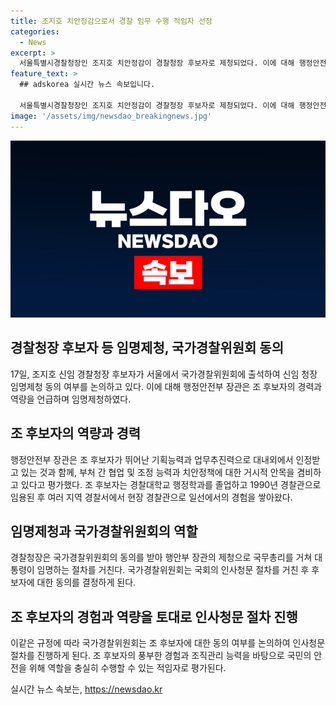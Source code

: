 ```yaml
---
title: 조지호 치안정감으로서 경찰 임무 수행 적임자 선정
categories:
  - News
excerpt: >
  서울특별시경찰청장인 조지호 치안정감이 경찰청장 후보자로 제청되었다. 이에 대해 행정안전부 장관은 조 후보자의 기획능력과 업무추진력을 강조하며, 국가경찰위원회의 동의를 구하기 위해 회의를 요청했다고 전했다. 조 후보자는 경찰대학교를 졸업하고 현재는 서울특별시경찰청장으로 재직 중이다.
feature_text: >
  ## adskorea 실시간 뉴스 속보입니다.

  서울특별시경찰청장인 조지호 치안정감이 경찰청장 후보자로 제청되었다. 이에 대해 행정안전부 장관은 조 후보자의 기획능력과 업무추진력을 강조하며, 국가경찰위원회의 동의를 구하기 위해 회의를 요청했다고 전했다. 조 후보자는 경찰대학교를 졸업하고 현재는 서울특별시경찰청장으로 재직 중이다.
image: '/assets/img/newsdao_breakingnews.jpg'
---
```


<p><img src="/assets/img/newsdao_breakingnews.jpg" alt="adskorea 속보" /></p>

<h2 data-ke-size="size26">경찰청장 후보자 등 임명제청, 국가경찰위원회 동의</h2>

<p data-ke-size="size16">17일, 조지호 신임 경찰청장 후보자가 서울에서 국가경찰위원회에 출석하여 신임 청장 임명제청 동의 여부를 논의하고 있다. 이에 대해 행정안전부 장관은 조 후보자의 경력과 역량을 언급하며 임명제청하였다.</p>

<h2 data-ke-size="size26">조 후보자의 역량과 경력</h2>

<p data-ke-size="size16">행정안전부 장관은 조 후보자가 뛰어난 기획능력과 업무추진력으로 대내외에서 인정받고 있는 것과 함께, 부처 간 협업 및 조정 능력과 치안정책에 대한 거시적 안목을 겸비하고 있다고 평가했다. 조 후보자는 경찰대학교 행정학과를 졸업하고 1990년 경찰관으로 임용된 후 여러 지역 경찰서에서 현장 경찰관으로 일선에서의 경험을 쌓아왔다.</p>

<h2 data-ke-size="size26">임명제청과 국가경찰위원회의 역할</h2>

<p data-ke-size="size16">경찰청장은 국가경찰위원회의 동의를 받아 행안부 장관의 제청으로 국무총리를 거쳐 대통령이 임명하는 절차를 거친다. 국가경찰위원회는 국회의 인사청문 절차를 거친 후 후보자에 대한 동의를 결정하게 된다.</p>

<h2 data-ke-size="size26">조 후보자의 경험과 역량을 토대로 인사청문 절차 진행</h2>

<p data-ke-size="size16">이같은 규정에 따라 국가경찰위원회는 조 후보자에 대한 동의 여부를 논의하여 인사청문 절차를 진행하게 된다. 조 후보자의 풍부한 경험과 조직관리 능력을 바탕으로 국민의 안전을 위해 역할을 충실히 수행할 수 있는 적임자로 평가된다.</p>
실시간 뉴스 속보는, <a href="https://newsdao.kr" rel="dofollow">https://newsdao.kr</a>


